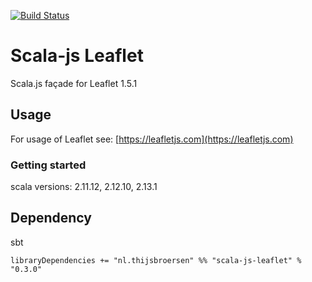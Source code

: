 [![Build Status](https://travis-ci.com/ThijsBroersen/scala-js-leaflet.svg)](https://travis-ci.com/ThijsBroersen/scala-js-leaflet)

# Scala-js Leaflet
Scala.js façade for Leaflet 1.5.1

## Usage
For usage of Leaflet see: [https://leafletjs.com](https://leafletjs.com)

### Getting started
scala versions: 2.11.12, 2.12.10, 2.13.1

## Dependency
sbt
```
libraryDependencies += "nl.thijsbroersen" %% "scala-js-leaflet" % "0.3.0"
```

